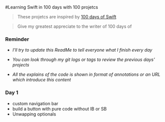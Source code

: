 #Learning Swift in 100 days with 100 projetcs


>	These projetcs are inspired by [100 days of Swift](http://samvlu.com/)

>	Give my greatest appreciate to the writer of 100 days of 


### Reminder

+	 *I'll try to update this ReadMe to tell everyone what I finish every day*

+	 *You can look through my git logs or tags to review the previous days' projects*

+	 *All the explains of the code is shown in format of annotations or an URL which introduce this content*


### Day 1

+ 	custom navigation bar
+ 	build a button with pure code without IB or SB
+ 	Unwapping optionals
